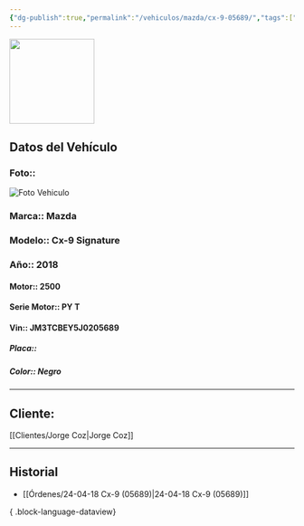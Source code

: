 ```yaml
---
{"dg-publish":true,"permalink":"/vehiculos/mazda/cx-9-05689/","tags":["Mazda"]}
---
```


<img src="https://lh3.googleusercontent.com/d/137fl3TIZ0-PU8b-Pt0bsjclwHub_u78G" width="150">

## Datos del Vehículo 
### Foto:: 
<img src="https://lh3.googleusercontent.com/d/" Alt="Foto Vehiculo">

### Marca:: Mazda 
### Modelo:: Cx-9 Signature
### Año:: 2018
#### Motor:: 2500
#### Serie Motor:: PY T
#### Vin:: JM3TCBEY5J0205689
##### Placa:: 
##### Color:: Negro
---

## Cliente:

[[Clientes/Jorge Coz\|Jorge Coz]]

---

## Historial

- [[Órdenes/24-04-18 Cx-9 (05689)\|24-04-18 Cx-9 (05689)]]

{ .block-language-dataview} 